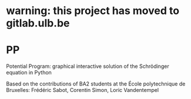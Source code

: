 # warning: this project has moved to gitlab.ulb.be
# PP
Potential Program: graphical interactive solution of the Schrödinger equation in Python

Based on the contributions of BA2 students at the École polytechnique de Bruxelles:
Frédéric Sabot, Corentin Simon, Loric Vandentempel
